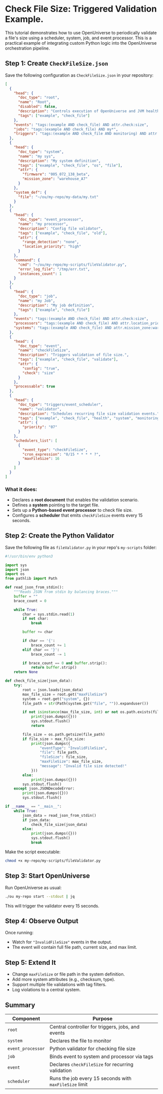 # Check File Size: Triggered Validation Example.

This tutorial demonstrates how to use OpenUniverse to periodically validate a file's size using a scheduler, system, job, and event processor. This is a practical example of integrating custom Python logic into the OpenUniverse orchestration pipeline.

## Step 1: Create `CheckFileSize.json`

Save the following configuration as `CheckFileSize.json` in your repository:

```json
[
  {
    "head": {
      "doc_type": "root",
      "name": "Root",
      "disabled": false,
      "description": "Controls execution of OpenUniverse and JVM health triggers using tag and priority filters.",
      "tags": ["example", "check_file"]
    },
    "events": "tags:(example AND check_file) AND attr.check:size",
    "jobs": "tags:(example AND check_file) AND my*",
    "triggers": "tags:(example AND check_file AND monitoring) AND attr.priority:[03 TO *]"
  },
  {
    "head": {
      "doc_type": "system",
      "name": "my sys",
      "description": "My system definition",
      "tags": ["example", "check_file", "os", "file"],
      "attr": {
        "firmware": "005_072_138_beta",
        "mission_zone": "warehouse_A7"
      }
    },
    "system_def": {
      "file": "~/ou/my-repo/my-data/my.txt"
    }
  },
  {
    "head": {
      "doc_type": "event_processor",
      "name": "my processor",
      "description": "Config file validator",
      "tags": ["example", "check_file", "old"],
      "attr": {
        "range_detection": "none",
        "location_priority": "high"
      }
    },
    "command": {
      "cmd": "~/ou/my-repo/my-scripts/fileValidator.py",
      "error_log_file": "/tmp/err.txt",
      "instances_count": 1
    }
  },
  {
    "head": {
      "doc_type": "job",
      "name": "my Job",
      "description": "My job definition",
      "tags": ["example", "check_file"]
    },
    "events": "tags:(example AND check_file) AND attr.check:size",
    "processors": "tags:(example AND check_file) AND attr.location_priority:high",
    "systems": "tags:(example AND check_file) AND attr.mission_zone:warehouse_A7"
  },
  {
    "head": {
      "doc_type": "event",
      "name": "checkFileSize",
      "description": "Triggers validation of file size.",
      "tags": ["example", "check_file", "validate"],
      "attr": {
        "config": "true",
        "check": "size"
      }
    },
    "processable": true
  },
  {
    "head": {
      "doc_type": "triggers/event_scheduler",
      "name": "validator",
      "description": "Schedules recurring file size validation events.",
      "tags": ["example", "check_file", "health", "system", "monitoring"],
      "attr": {
        "priority": "07"
      }
    },
    "schedulers_list": [
      {
        "event_type": "checkFileSize",
        "cron_expression": "0/15 * * * * ?",
        "maxFileSize": 16
      }
    ]
  }
]
```

### What it does:

* Declares a **root document** that enables the validation scenario.
* Defines a **system** pointing to the target file.
* Sets up a **Python-based event processor** to check file size.
* Configures a **scheduler** that emits `checkFileSize` events every 15 seconds.



## Step 2: Create the Python Validator

Save the following file as `fileValidator.py` in your repo's `my-scripts` folder:

```python
#!/usr/bin/env python3

import sys
import json
import os
from pathlib import Path

def read_json_from_stdin():
    """Reads JSON from stdin by balancing braces."""
    buffer = ""
    brace_count = 0

    while True:
        char = sys.stdin.read(1)
        if not char:
            break

        buffer += char

        if char == '{':
            brace_count += 1
        elif char == '}':
            brace_count -= 1

        if brace_count == 0 and buffer.strip():
            return buffer.strip()
    return None

def check_file_size(json_data):
    try:
        root = json.loads(json_data)
        max_file_size = root.get("maxFileSize")
        system = root.get("system", {})
        file_path = str(Path(system.get("file", "")).expanduser())

        if not isinstance(max_file_size, int) or not os.path.exists(file_path):
            print(json.dumps({}))
            sys.stdout.flush()
            return

        file_size = os.path.getsize(file_path)
        if file_size > max_file_size:
            print(json.dumps({
                "eventType": "InvalidFileSize",
                "file": file_path,
                "fileSize": file_size,
                "maxFileSize": max_file_size,
                "message": "Invalid file size detected!"
            }))
        else:
            print(json.dumps({}))
        sys.stdout.flush()
    except json.JSONDecodeError:
        print(json.dumps({}))
        sys.stdout.flush()

if __name__ == "__main__":
    while True:
        json_data = read_json_from_stdin()
        if json_data:
            check_file_size(json_data)
        else:
            print(json.dumps({}))
            sys.stdout.flush()
            break
```

Make the script executable:

```bash
chmod +x my-repo/my-scripts/fileValidator.py
```



## Step 3: Start OpenUniverse

Run OpenUniverse as usual:

```bash
./ou my-repo start --stdout | jq
```

This will trigger the validator every 15 seconds.



## Step 4: Observe Output

Once running:

* Watch for `"InvalidFileSize"` events in the output.
* The event will contain full file path, current size, and max limit.



## Step 5: Extend It

* Change `maxFileSize` or file path in the system definition.
* Add more system attributes (e.g., checksum, type).
* Support multiple file validations with tag filters.
* Log violations to a central system.



## Summary

| Component         | Purpose                                                |
| ----------------- | ------------------------------------------------------ |
| `root`            | Central controller for triggers, jobs, and events      |
| `system`          | Declares the file to monitor                           |
| `event_processor` | Python validator for checking file size                |
| `job`             | Binds event to system and processor via tags           |
| `event`           | Declares `checkFileSize` for recurring validation      |
| `scheduler`       | Runs the job every 15 seconds with `maxFileSize` limit |
